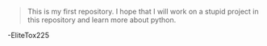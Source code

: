 >This is my first repository.
I hope that I will work on a stupid project in this repository and learn more about python.

-EliteTox225
